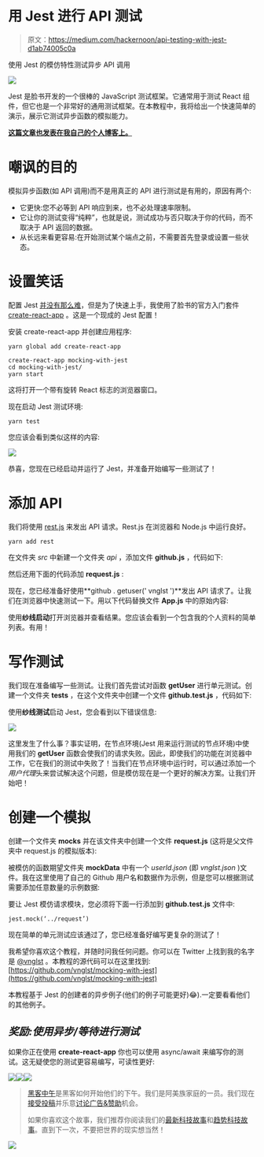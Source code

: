 # 用 Jest 进行 API 测试

> 原文：<https://medium.com/hackernoon/api-testing-with-jest-d1ab74005c0a>

使用 Jest 的模仿特性测试异步 API 调用

![](img/38c8a83969b0eab074549fb7dab51a40.png)

Jest 是脸书开发的一个很棒的 JavaScript 测试框架。它通常用于测试 React 组件，但它也是一个非常好的通用测试框架。在本教程中，我将给出一个快速简单的演示，展示它测试异步函数的模拟能力。

[**这篇文章也发表在我自己的个人博客上。**](https://blog.koenvangilst.nl/api-testing-with-jest/)

# 嘲讽的目的

模拟异步函数(如 API 调用)而不是用真正的 API 进行测试是有用的，原因有两个:

*   它更快:您不必等到 API 响应到来，也不必处理速率限制。
*   它让你的测试变得“纯粹”，也就是说，测试成功与否只取决于你的代码，而不取决于 API 返回的数据。
*   从长远来看更容易:在开始测试某个端点之前，不需要首先登录或设置一些状态。

# 设置笑话

配置 Jest [并没有那么难](https://facebook.github.io/jest/docs/getting-started.html)，但是为了快速上手，我使用了脸书的官方入门套件 [create-react-app](https://github.com/facebookincubator/create-react-app) 。这是一个现成的 Jest 配置！

安装 create-react-app 并创建应用程序:

```
yarn global add create-react-app

create-react-app mocking-with-jest
cd mocking-with-jest/
yarn start
```

这将打开一个带有旋转 React 标志的浏览器窗口。

现在启动 Jest 测试环境:

```
yarn test
```

您应该会看到类似这样的内容:

![](img/5ac7c241aaac9c141096c3e61bd1776e.png)

恭喜，您现在已经启动并运行了 Jest，并准备开始编写一些测试了！

# 添加 API

我们将使用 [rest.js](https://github.com/cujojs/rest) 来发出 API 请求。Rest.js 在浏览器和 Node.js 中运行良好。

```
yarn add rest
```

在文件夹 *src* 中新建一个文件夹 *api* ，添加文件 **github.js** ，代码如下:

然后还用下面的代码添加 **request.js** :

现在，您已经准备好使用**github . getuser(' vnglst ')**发出 API 请求了。让我们在浏览器中快速测试一下。用以下代码替换文件 **App.js** 中的原始内容:

使用**纱线启动**打开浏览器并查看结果。您应该会看到一个包含我的个人资料的简单列表。有用！

# 写作测试

我们现在准备编写一些测试。让我们首先尝试对函数 **getUser** 进行单元测试。创建一个文件夹 **__tests__** ，在这个文件夹中创建一个文件 **github.test.js** ，代码如下:

使用**纱线测试**启动 Jest，您会看到以下错误信息:

![](img/c4ca8630e19d4be7288a7e6230e4c73f.png)

这里发生了什么事？事实证明，在节点环境(Jest 用来运行测试的节点环境)中使用我们的 **getUser** 函数会使我们的请求失败。因此，即使我们的功能在浏览器中工作，它在我们的测试中失败了！当我们在节点环境中运行时，可以通过添加一个*用户代理*头来尝试解决这个问题，但是模仿现在是一个更好的解决方案。让我们开始吧！

# 创建一个模拟

创建一个文件夹 __mocks__ 并在该文件夹中创建一个文件 **request.js** (这将是父文件夹中 request.js 的模拟版本):

被模仿的函数期望文件夹 __mockData__ 中有一个 *userId.json* (即 *vnglst.json* )文件。我在这里使用了自己的 Github 用户名和数据作为示例，但是您可以根据测试需要添加任意数量的示例数据:

要让 Jest 模仿请求模块，您必须将下面一行添加到 **github.test.js** 文件中:

```
jest.mock(‘../request’)
```

现在简单的单元测试应该通过了，您已经准备好编写更复杂的测试了！

我希望你喜欢这个教程，并随时问我任何问题。你可以在 Twitter 上找到我的名字是 [@vnglst](https://twitter.com/vnglst/) 。本教程的源代码可以在这里找到:[https://github.com/vnglst/mocking-with-jest](https://github.com/vnglst/mocking-with-jest)

本教程基于 Jest 的创建者的异步例子(他们的例子可能更好)😂).一定要看看他们的其他例子。

## *奖励:使用异步/等待进行测试*

如果你正在使用 **create-react-app** 你也可以使用 async/await 来编写你的测试。这无疑使您的测试更容易编写，可读性更好:

[![](img/50ef4044ecd4e250b5d50f368b775d38.png)](http://bit.ly/HackernoonFB)[![](img/979d9a46439d5aebbdcdca574e21dc81.png)](https://goo.gl/k7XYbx)[![](img/2930ba6bd2c12218fdbbf7e02c8746ff.png)](https://goo.gl/4ofytp)

> [黑客中午](http://bit.ly/Hackernoon)是黑客如何开始他们的下午。我们是阿美族家庭的一员。我们现在[接受投稿](http://bit.ly/hackernoonsubmission)并乐意[讨论广告&赞助](mailto:partners@amipublications.com)机会。
> 
> 如果你喜欢这个故事，我们推荐你阅读我们的[最新科技故事](http://bit.ly/hackernoonlatestt)和[趋势科技故事](https://hackernoon.com/trending)。直到下一次，不要把世界的现实想当然！

![](img/be0ca55ba73a573dce11effb2ee80d56.png)